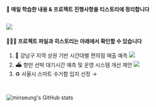 #### 🌱 매일 학습한 내용 & 프로젝트 진행사항을 티스토리에 정리합니다
<a href="https://everyday-joyful.tistory.com/" target="_blank"><img src="https://img.shields.io/badge/tistory-eeeeee?style=for-the-badge&logo=tistory&logoColor=FF4500"/></a>
<br>
---
#### 🧑🏻‍💻 프로젝트 파일과 히스토리는 아래에서 확인할 수 있습니다
1. 🏪 강남구 지역 상권 기반 시간대별 편의점 매출 예측  <a href="https://github.com/minseungryu/Convenience_Store_Sales_Analysis" target="_blank"><img src="https://img.shields.io/badge/git repo-eeeeee?style=flat-square&logo=github&logoColor=a3a3a3"/></a>
2. ⛴️ 항만 선박 대기시간 예측 및 운영 시스템 개선 제안  <a href="https://github.com/minseungryu/Ulsan_Ship_ETA_PJT" target="_blank"><img src="https://img.shields.io/badge/git repo-eeeeee?style=flat-square&logo=github&logoColor=a3a3a3"/></a>
3. ♻️ 서울시 스마트 수거함 입지 선정 →
<br>

![minseung's GitHub stats](https://github-readme-stats.vercel.app/api?username=minseungryu&show_icons=true&theme=graywhite)

<!--
https://80000coding.oopy.io/865f4b2a-5198-49e8-a173-0f893a4fed45 여기서 꾸밈
**minseungryu/minseungryu** is a ✨ _special_ ✨ repository because its `README.md` (this file) appears on your GitHub profile.

Here are some ideas to get you started:
- 🌱 I’m currently learning ...
- 👯 I’m looking to collaborate on ...
- 🤔 I’m looking for help with ...
- 💬 Ask me about ...
- 📫 How to reach me: ...
- 😄 Pronouns: ...
- ⚡ Fun fact: ...
-->


